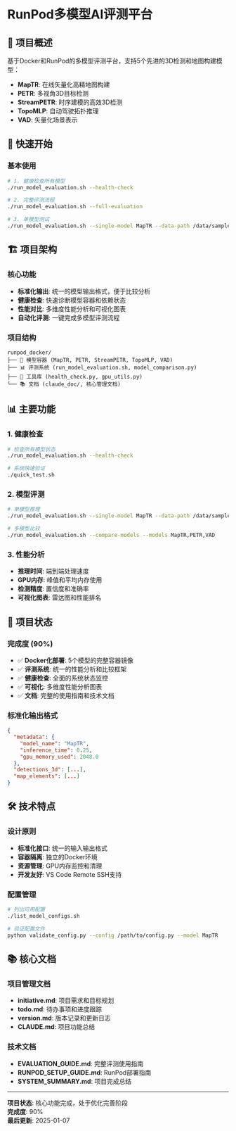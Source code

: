 # RunPod多模型AI评测平台

## 🎯 项目概述

基于Docker和RunPod的多模型评测平台，支持5个先进的3D检测和地图构建模型：
- **MapTR**: 在线矢量化高精地图构建
- **PETR**: 多视角3D目标检测
- **StreamPETR**: 时序建模的高效3D检测
- **TopoMLP**: 自动驾驶拓扑推理
- **VAD**: 矢量化场景表示

## 🚀 快速开始

### 基本使用
```bash
# 1. 健康检查所有模型
./run_model_evaluation.sh --health-check

# 2. 完整评测流程
./run_model_evaluation.sh --full-evaluation

# 3. 单模型测试
./run_model_evaluation.sh --single-model MapTR --data-path /data/sample.txt
```

## 🏗️ 项目架构

### 核心功能
- **标准化输出**: 统一的模型输出格式，便于比较分析
- **健康检查**: 快速诊断模型容器和依赖状态
- **性能对比**: 多维度性能分析和可视化图表
- **自动化评测**: 一键完成多模型评测流程

### 项目结构
```
runpod_docker/
├── 🐳 模型容器 (MapTR, PETR, StreamPETR, TopoMLP, VAD)
├── 📊 评测系统 (run_model_evaluation.sh, model_comparison.py)
├── 🔧 工具库 (health_check.py, gpu_utils.py)
└── 📚 文档 (claude_doc/, 核心管理文档)
```

## 📊 主要功能

### 1. 健康检查
```bash
# 检查所有模型状态
./run_model_evaluation.sh --health-check

# 系统快速验证
./quick_test.sh
```

### 2. 模型评测
```bash
# 单模型推理
./run_model_evaluation.sh --single-model MapTR --data-path /data/sample.txt

# 多模型比较
./run_model_evaluation.sh --compare-models --models MapTR,PETR,VAD
```

### 3. 性能分析
- **推理时间**: 端到端处理速度
- **GPU内存**: 峰值和平均内存使用
- **检测精度**: 置信度和准确率
- **可视化图表**: 雷达图和性能排名

## 🔧 项目状态

### 完成度 (90%)
- ✅ **Docker化部署**: 5个模型的完整容器镜像
- ✅ **评测系统**: 统一的性能分析和比较框架
- ✅ **健康检查**: 全面的系统状态监控
- ✅ **可视化**: 多维度性能分析图表
- ✅ **文档**: 完整的使用指南和技术文档

### 标准化输出格式
```json
{
  "metadata": {
    "model_name": "MapTR",
    "inference_time": 0.25,
    "gpu_memory_used": 2048.0
  },
  "detections_3d": [...],
  "map_elements": [...]
}
```

## 🛠️ 技术特点

### 设计原则
- **标准化接口**: 统一的输入输出格式
- **容器隔离**: 独立的Docker环境
- **资源管理**: GPU内存监控和清理
- **开发友好**: VS Code Remote SSH支持

### 配置管理
```bash
# 列出可用配置
./list_model_configs.sh

# 验证配置文件
python validate_config.py --config /path/to/config.py --model MapTR
```

## 📚 核心文档

### 项目管理文档
- **initiative.md**: 项目需求和目标规划
- **todo.md**: 待办事项和进度跟踪
- **version.md**: 版本记录和更新日志
- **CLAUDE.md**: 项目功能总结

### 技术文档
- **EVALUATION_GUIDE.md**: 完整评测使用指南
- **RUNPOD_SETUP_GUIDE.md**: RunPod部署指南
- **SYSTEM_SUMMARY.md**: 项目完成总结

---

**项目状态**: 核心功能完成，处于优化完善阶段  
**完成度**: 90%  
**最后更新**: 2025-01-07